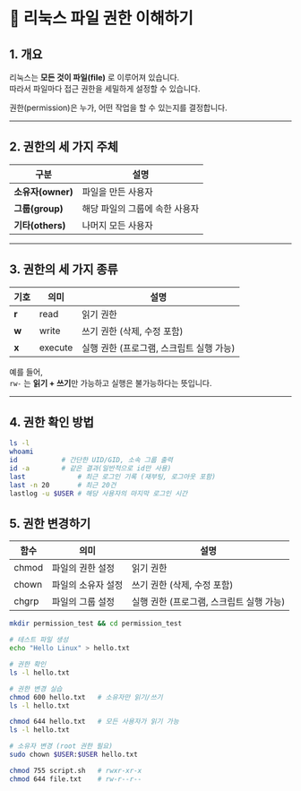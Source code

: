 # 🧾 리눅스 파일 권한 이해하기

## 1. 개요

리눅스는 **모든 것이 파일(file)** 로 이루어져 있습니다.  
따라서 파일마다 접근 권한을 세밀하게 설정할 수 있습니다.

권한(permission)은 누가, 어떤 작업을 할 수 있는지를 결정합니다.

---

## 2. 권한의 세 가지 주체

| 구분 | 설명 |
|------|------|
| **소유자(owner)** | 파일을 만든 사용자 |
| **그룹(group)** | 해당 파일의 그룹에 속한 사용자 |
| **기타(others)** | 나머지 모든 사용자 |

---

## 3. 권한의 세 가지 종류

| 기호 | 의미 | 설명 |
|------|------|------|
| **r** | read | 읽기 권한 |
| **w** | write | 쓰기 권한 (삭제, 수정 포함) |
| **x** | execute | 실행 권한 (프로그램, 스크립트 실행 가능) |

예를 들어,  
`rw-` 는 **읽기 + 쓰기**만 가능하고 실행은 불가능하다는 뜻입니다.

---

## 4. 권한 확인 방법

```bash
ls -l
whoami
id           # 간단한 UID/GID, 소속 그룹 출력
id -a        # 같은 결과(일반적으로 id만 사용)
last             # 최근 로그인 기록 (재부팅, 로그아웃 포함)
last -n 20       # 최근 20건
lastlog -u $USER # 해당 사용자의 마지막 로그인 시간

```

## 5. 권한 변경하기

| 함수 | 의미 | 설명 |
|------|------|------|
| chmod | 파일의 권한 설정 | 읽기 권한 |
| chown | 파일의 소유자 설정 | 쓰기 권한 (삭제, 수정 포함) |
| chgrp  | 파일의 그룹 설정 | 실행 권한 (프로그램, 스크립트 실행 가능) |

```bash
mkdir permission_test && cd permission_test

# 테스트 파일 생성
echo "Hello Linux" > hello.txt

# 권한 확인
ls -l hello.txt

# 권한 변경 실습
chmod 600 hello.txt   # 소유자만 읽기/쓰기
ls -l hello.txt

chmod 644 hello.txt   # 모든 사용자가 읽기 가능
ls -l hello.txt

# 소유자 변경 (root 권한 필요)
sudo chown $USER:$USER hello.txt

chmod 755 script.sh   # rwxr-xr-x
chmod 644 file.txt    # rw-r--r--
```

